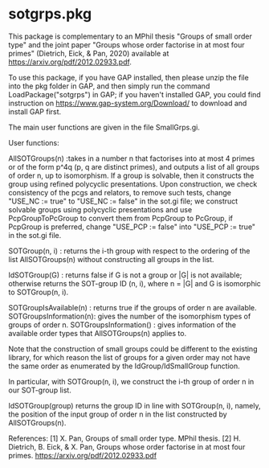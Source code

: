 # sotgrps.pkg

This package is complementary to an MPhil thesis "Groups of small order type" and the joint paper "Groups whose order factorise in at most four primes" (Dietrich, Eick, & Pan, 2020) available at https://arxiv.org/pdf/2012.02933.pdf.

To use this package, if you have GAP installed, then please unzip the file into the pkg folder in GAP, and then simply run the command LoadPackage("sotgrps") in GAP; if you haven't installed GAP, you could find instruction on https://www.gap-system.org/Download/ to download and install GAP first.

The main user functions are given in the file SmallGrps.gi.

User functions:

  AllSOTGroups(n)        :takes in a number n that factorises into at most 4 primes or of the form p^4q (p, q are distinct primes), and outputs a list of all groups of order n, up to isomorphism. If a group is solvable, then it constructs the group using refined polycyclic presentations. Upon construction, we check consistency of the pcgs and relators, to remove such tests, change "USE_NC := true" to "USE_NC := false" in the sot.gi file; we construct solvable groups using polycyclic presentations and use PcpGroupToPcGroup to convert them from PcpGroup to PcGroup, if PcpGroup is preferred, change "USE_PCP := false" into "USE_PCP := true" in the sot.gi file.

  SOTGroup(n, i)         : returns the i-th group with respect to the ordering of the list AllSOTGroups(n) without constructing all groups in the list.

  IdSOTGroup(G)          : returns false if G is not a group or |G| is not available; otherwise returns the SOT-group ID (n, i), where n = |G| and G is isomorphic to SOTGroup(n, i).

  SOTGroupIsAvailable(n) : returns true if the groups of order n are available.
  SOTGroupsInformation(n): gives the number of the isomorphism types of groups of order n.
  SOTGroupsInformation() : gives information of the available order types that AllSOTGroups(n) applies to.


Note that the construction of small groups could be different to the existing library, for which reason the list of groups for a given order may not have the same order as enumerated by the IdGroup/IdSmallGroup function.

In particular, with SOTGroup(n, i), we construct the i-th group of order n in our SOT-group list.

IdSOTGroup(group) returns the group ID in line with SOTGroup(n, i), namely, the position of the input group of order n in the list constructed by AllSOTGroups(n).

References:
[1] X. Pan, Groups of small order type. MPhil thesis.
[2] H. Dietrich, B. Eick, & X. Pan, Groups whose order factorise in at most four primes. https://arxiv.org/pdf/2012.02933.pdf
